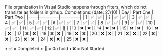 File organization in Visual Studio happens through filters, which do not translate as folders in github.
Completions: (date: 27/10)
| Day | Part One | Part Two |
|-----|----------|----------|
| 1   | ✅       | ✅       |
| 2   | ✅       | ✅       |
| 3   | ✅       | ✅       |
| 4   | ✅       | ✅       |
| 5   | ✅       | ✅       |
| 6   | ✅       | ✅       |
| 7   | ✅       | ✅       |
| 8   | ✅       | ✅       |
| 9   | ✅       | ✅       |
| 10  | ✅       | ✅       |
| 11  | ✅       | ✅       |
| 12  | ✅       | 🚧       |
| 13  | ❌       | ❌       |
| 14  | ❌       | ❌       |
| 15  | ❌       | ❌       |
| 16  | ❌       | ❌       |
| 17  | ❌       | ❌       |
| 18  | ❌       | ❌       |
| 19  | ❌       | ❌       |
| 20  | ❌       | ❌       |
| 21  | ❌       | ❌       |
| 22  | ❌       | ❌       |
| 23  | ❌       | ❌       |
| 24  | ❌       | ❌       |
| 25  | ❌       | ❌       |

•	✅ = Completed
•	🚧 = On hold
•	❌ = Not Started
